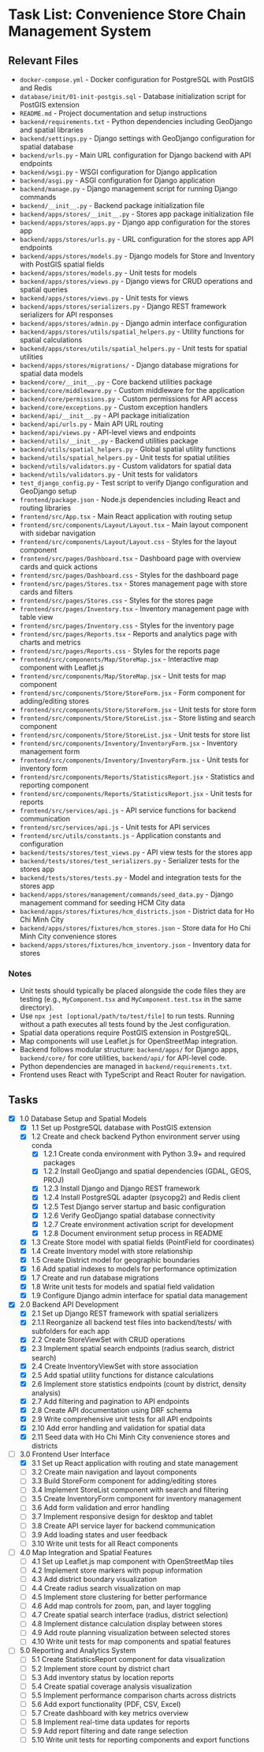 # Task List: Convenience Store Chain Management System

## Relevant Files

- `docker-compose.yml` - Docker configuration for PostgreSQL with PostGIS and Redis
- `database/init/01-init-postgis.sql` - Database initialization script for PostGIS extension
- `README.md` - Project documentation and setup instructions
- `backend/requirements.txt` - Python dependencies including GeoDjango and spatial libraries
- `backend/settings.py` - Django settings with GeoDjango configuration for spatial database
- `backend/urls.py` - Main URL configuration for Django backend with API endpoints
- `backend/wsgi.py` - WSGI configuration for Django application
- `backend/asgi.py` - ASGI configuration for Django application
- `backend/manage.py` - Django management script for running Django commands
- `backend/__init__.py` - Backend package initialization file
- `backend/apps/stores/__init__.py` - Stores app package initialization file
- `backend/apps/stores/apps.py` - Django app configuration for the stores app
- `backend/apps/stores/urls.py` - URL configuration for the stores app API endpoints
- `backend/apps/stores/models.py` - Django models for Store and Inventory with PostGIS spatial fields
- `backend/apps/stores/models.py` - Unit tests for models
- `backend/apps/stores/views.py` - Django views for CRUD operations and spatial queries
- `backend/apps/stores/views.py` - Unit tests for views
- `backend/apps/stores/serializers.py` - Django REST framework serializers for API responses
- `backend/apps/stores/admin.py` - Django admin interface configuration
- `backend/apps/stores/utils/spatial_helpers.py` - Utility functions for spatial calculations
- `backend/apps/stores/utils/spatial_helpers.py` - Unit tests for spatial utilities
- `backend/apps/stores/migrations/` - Django database migrations for spatial data models
- `backend/core/__init__.py` - Core backend utilities package
- `backend/core/middleware.py` - Custom middleware for the application
- `backend/core/permissions.py` - Custom permissions for API access
- `backend/core/exceptions.py` - Custom exception handlers
- `backend/api/__init__.py` - API package initialization
- `backend/api/urls.py` - Main API URL routing
- `backend/api/views.py` - API-level views and endpoints
- `backend/utils/__init__.py` - Backend utilities package
- `backend/utils/spatial_helpers.py` - Global spatial utility functions
- `backend/utils/spatial_helpers.py` - Unit tests for spatial utilities
- `backend/utils/validators.py` - Custom validators for spatial data
- `backend/utils/validators.py` - Unit tests for validators
- `test_django_config.py` - Test script to verify Django configuration and GeoDjango setup
- `frontend/package.json` - Node.js dependencies including React and routing libraries
- `frontend/src/App.tsx` - Main React application with routing setup
- `frontend/src/components/Layout/Layout.tsx` - Main layout component with sidebar navigation
- `frontend/src/components/Layout/Layout.css` - Styles for the layout component
- `frontend/src/pages/Dashboard.tsx` - Dashboard page with overview cards and quick actions
- `frontend/src/pages/Dashboard.css` - Styles for the dashboard page
- `frontend/src/pages/Stores.tsx` - Stores management page with store cards and filters
- `frontend/src/pages/Stores.css` - Styles for the stores page
- `frontend/src/pages/Inventory.tsx` - Inventory management page with table view
- `frontend/src/pages/Inventory.css` - Styles for the inventory page
- `frontend/src/pages/Reports.tsx` - Reports and analytics page with charts and metrics
- `frontend/src/pages/Reports.css` - Styles for the reports page
- `frontend/src/components/Map/StoreMap.jsx` - Interactive map component with Leaflet.js
- `frontend/src/components/Map/StoreMap.jsx` - Unit tests for map component
- `frontend/src/components/Store/StoreForm.jsx` - Form component for adding/editing stores
- `frontend/src/components/Store/StoreForm.jsx` - Unit tests for store form
- `frontend/src/components/Store/StoreList.jsx` - Store listing and search component
- `frontend/src/components/Store/StoreList.jsx` - Unit tests for store list
- `frontend/src/components/Inventory/InventoryForm.jsx` - Inventory management form
- `frontend/src/components/Inventory/InventoryForm.jsx` - Unit tests for inventory form
- `frontend/src/components/Reports/StatisticsReport.jsx` - Statistics and reporting component
- `frontend/src/components/Reports/StatisticsReport.jsx` - Unit tests for reports
- `frontend/src/services/api.js` - API service functions for backend communication
- `frontend/src/services/api.js` - Unit tests for API services
- `frontend/src/utils/constants.js` - Application constants and configuration
- `backend/tests/stores/test_views.py` - API view tests for the stores app
- `backend/tests/stores/test_serializers.py` - Serializer tests for the stores app
- `backend/tests/stores/tests.py` - Model and integration tests for the stores app
- `backend/apps/stores/management/commands/seed_data.py` - Django management command for seeding HCM City data
- `backend/apps/stores/fixtures/hcm_districts.json` - District data for Ho Chi Minh City
- `backend/apps/stores/fixtures/hcm_stores.json` - Store data for Ho Chi Minh City convenience stores
- `backend/apps/stores/fixtures/hcm_inventory.json` - Inventory data for stores

### Notes

- Unit tests should typically be placed alongside the code files they are testing (e.g., `MyComponent.tsx` and `MyComponent.test.tsx` in the same directory).
- Use `npx jest [optional/path/to/test/file]` to run tests. Running without a path executes all tests found by the Jest configuration.
- Spatial data operations require PostGIS extension in PostgreSQL.
- Map components will use Leaflet.js for OpenStreetMap integration.
- Backend follows modular structure: `backend/apps/` for Django apps, `backend/core/` for core utilities, `backend/api/` for API-level code.
- Python dependencies are managed in `backend/requirements.txt`.
- Frontend uses React with TypeScript and React Router for navigation.

## Tasks

- [x] 1.0 Database Setup and Spatial Models
  - [x] 1.1 Set up PostgreSQL database with PostGIS extension
  - [x] 1.2 Create and check backend Python environment server using conda
    - [x] 1.2.1 Create conda environment with Python 3.9+ and required packages
    - [x] 1.2.2 Install GeoDjango and spatial dependencies (GDAL, GEOS, PROJ)
    - [x] 1.2.3 Install Django and Django REST framework
    - [x] 1.2.4 Install PostgreSQL adapter (psycopg2) and Redis client
    - [x] 1.2.5 Test Django server startup and basic configuration
    - [x] 1.2.6 Verify GeoDjango spatial database connectivity
    - [x] 1.2.7 Create environment activation script for development
    - [x] 1.2.8 Document environment setup process in README
  - [x] 1.3 Create Store model with spatial fields (PointField for coordinates)
  - [x] 1.4 Create Inventory model with store relationship
  - [x] 1.5 Create District model for geographic boundaries
  - [x] 1.6 Add spatial indexes to models for performance optimization
  - [x] 1.7 Create and run database migrations
  - [x] 1.8 Write unit tests for models and spatial field validation
  - [x] 1.9 Configure Django admin interface for spatial data management

- [x] 2.0 Backend API Development
  - [x] 2.1 Set up Django REST framework with spatial serializers
  - [x] 2.1.1 Reorganize all backend test files into backend/tests/ with subfolders for each app
  - [x] 2.2 Create StoreViewSet with CRUD operations
  - [x] 2.3 Implement spatial search endpoints (radius search, district search)
  - [x] 2.4 Create InventoryViewSet with store association
  - [x] 2.5 Add spatial utility functions for distance calculations
  - [x] 2.6 Implement store statistics endpoints (count by district, density analysis)
  - [x] 2.7 Add filtering and pagination to API endpoints
  - [x] 2.8 Create API documentation using DRF schema
  - [x] 2.9 Write comprehensive unit tests for all API endpoints
  - [x] 2.10 Add error handling and validation for spatial data
  - [x] 2.11 Seed data with Ho Chi Minh City convenience stores and districts

- [ ] 3.0 Frontend User Interface
  - [x] 3.1 Set up React application with routing and state management
  - [ ] 3.2 Create main navigation and layout components
  - [ ] 3.3 Build StoreForm component for adding/editing stores
  - [ ] 3.4 Implement StoreList component with search and filtering
  - [ ] 3.5 Create InventoryForm component for inventory management
  - [ ] 3.6 Add form validation and error handling
  - [ ] 3.7 Implement responsive design for desktop and tablet
  - [ ] 3.8 Create API service layer for backend communication
  - [ ] 3.9 Add loading states and user feedback
  - [ ] 3.10 Write unit tests for all React components

- [ ] 4.0 Map Integration and Spatial Features
  - [ ] 4.1 Set up Leaflet.js map component with OpenStreetMap tiles
  - [ ] 4.2 Implement store markers with popup information
  - [ ] 4.3 Add district boundary visualization
  - [ ] 4.4 Create radius search visualization on map
  - [ ] 4.5 Implement store clustering for better performance
  - [ ] 4.6 Add map controls for zoom, pan, and layer toggling
  - [ ] 4.7 Create spatial search interface (radius, district selection)
  - [ ] 4.8 Implement distance calculation display between stores
  - [ ] 4.9 Add route planning visualization between selected stores
  - [ ] 4.10 Write unit tests for map components and spatial features

- [ ] 5.0 Reporting and Analytics System
  - [ ] 5.1 Create StatisticsReport component for data visualization
  - [ ] 5.2 Implement store count by district chart
  - [ ] 5.3 Add inventory status by location reports
  - [ ] 5.4 Create spatial coverage analysis visualization
  - [ ] 5.5 Implement performance comparison charts across districts
  - [ ] 5.6 Add export functionality (PDF, CSV, Excel)
  - [ ] 5.7 Create dashboard with key metrics overview
  - [ ] 5.8 Implement real-time data updates for reports
  - [ ] 5.9 Add report filtering and date range selection
  - [ ] 5.10 Write unit tests for reporting components and export functions 